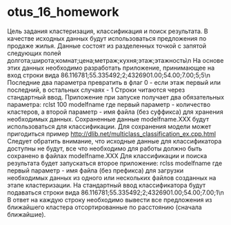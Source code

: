 # otus_16_homework

Цель задания кластеризация, классификация и поиск результата.
В качестве исходных данных будут использоваться предложения по
продаже жилья. Данные состоят из разделенных точкой с запятой
следующих полей
долгота;широта;комнат;цена;метраж;кухня;этаж;этажность\n
На основе этих данных необходимо разработать приложение, принимающее
на вход строки вида
86.116781;55.335492;2;4326901.00;54.00;7.00;5;5\n
Последние два параметра превратить в флаг 0 - если этаж первый или
последний, в остальных случаях - 1
Строки читаются через стандартный ввод. Приложение при запуске
получает два обязательных параметра:
rclst 100 modelfname
где первый параметр - количество кластеров, а второй параметр - имя
файла (без суффикса) для хранения необходимых данных. Сохраненные
данные modelfname.XXX будут использоваться для классификации.
Для сохранения модели может пригодиться пример http://dlib.net/multiclass_classification_ex.cpp.html
Следует обратить внимание, что исходные данные для классификатора
доступны не будут, все что необходимо для работы должно быть сохранено
в файлах modelfname.XXX
Для классификации и поиска результата будет запускаться второе
приложение:
rclss modelfname
где первый параметр - имя файла (без префикса) для загрузки
необходимых данных из одного или нескольких файлов созданных на
этапе кластеризации.
На стандартный ввод классификатора будут подаваться строки вида
86.116781;55.335492;2;4326901.00;54.00;7.00;1\n
В ответ на каждую строку необходимо вывести все предложения
из ближайшего кластера отсортированные по расстоянию (сначала
ближайшие).
